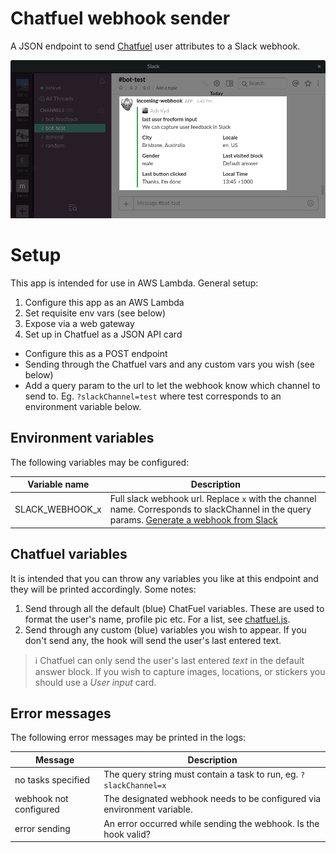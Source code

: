 Chatfuel webhook sender
=======================

A JSON endpoint to send [Chatfuel](https://chatfuel.com/) user attributes to a Slack webhook.

![Send variables from Messenger users to Slack](assets/example-slack.png)

Setup
=====
This app is intended for use in AWS Lambda. General setup:

1. Configure this app as an AWS Lambda
2. Set requisite env vars (see below)
3. Expose via a web gateway
4. Set up in Chatfuel as a JSON API card
  * Configure this as a POST endpoint
  * Sending through the Chatfuel vars and any custom vars you wish (see below)
  * Add a query param to the url to let the webhook know which channel to send to. Eg. `?slackChannel=test` where test corresponds to an environment variable below.

Environment variables
---------------------
The following variables may be configured:

Variable name | Description         
--------------|---------------------
SLACK_WEBHOOK_x | Full slack webhook url. Replace `x` with the channel name. Corresponds to slackChannel in the query params. [Generate a webhook from Slack](https://my.slack.com/services/new/incoming-webhook/)

Chatfuel variables
------------------
It is intended that you can throw any variables you like at this endpoint and
they will be printed accordingly. Some notes:

1. Send through all the default (blue) ChatFuel variables. These are used to
   format the user's name, profile pic etc. For a list, see [chatfuel.js](lib/chatfuel.js).
2. Send through any custom (blue) variables you wish to appear. If you don't
   send any, the hook will send the user's last entered text.

> ℹ Chatfuel can only send the user's last entered _text_ in the default answer
> block. If you wish to capture images, locations, or stickers you should use a
> _User input_ card.

Error messages
--------------

The following error messages may be printed in the logs:

Message            | Description         
-------------------|---------------------
no tasks specified | The query string must contain a task to run, eg. `?slackChannel=x`
webhook not configured | The designated webhook needs to be configured via environment variable.
error sending      | An error occurred while sending the webhook. Is the hook valid?
